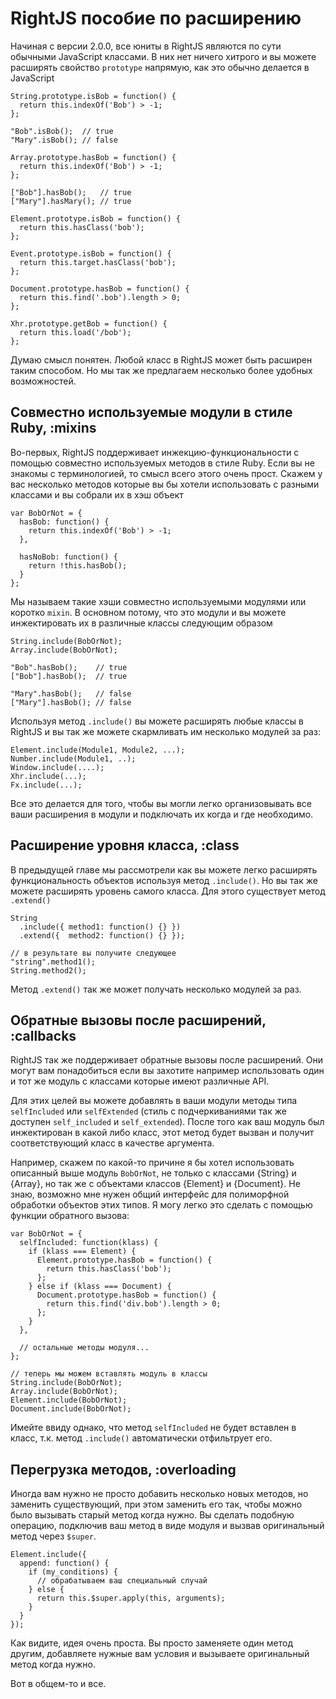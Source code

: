 # RightJS пособие по расширению

Начиная с версии 2.0.0, все юниты в RightJS являются по сути обычными
JavaScript классами. В них нет ничего хитрого и вы можете расширять свойство
`prototype` напрямую, как это обычно делается в JavaScript

    String.prototype.isBob = function() {
      return this.indexOf('Bob') > -1;
    };

    "Bob".isBob();  // true
    "Mary".isBob(); // false

    Array.prototype.hasBob = function() {
      return this.indexOf('Bob') > -1;
    };

    ["Bob"].hasBob();   // true
    ["Mary"].hasMary(); // true

    Element.prototype.isBob = function() {
      return this.hasClass('bob');
    };

    Event.prototype.isBob = function() {
      return this.target.hasClass('bob');
    };

    Document.prototype.hasBob = function() {
      return this.find('.bob').length > 0;
    };

    Xhr.prototype.getBob = function() {
      return this.load('/bob');
    };

Думаю смысл понятен. Любой класс в RightJS может быть расширен таким способом.
Но мы так же предлагаем несколько более удобных возможностей.


## Совместно используемые модули в стиле Ruby, :mixins

Во-первых, RightJS поддерживает инжекцию-функциональности с помощью совместно
используемых методов в стиле Ruby. Если вы не знакомы с терминологией, то
смысл всего этого очень прост. Скажем у вас несколько методов которые вы бы
хотели использовать с разными классами и вы собрали их в хэш объект

    var BobOrNot = {
      hasBob: function() {
        return this.indexOf('Bob') > -1;
      },

      hasNoBob: function() {
        return !this.hasBob();
      }
    };

Мы называем такие хэши совместно используемыми модулями или коротко `mixin`.
В основном потому, что это модули и вы можете инжектировать их в различные
классы следующим образом

    String.include(BobOrNot);
    Array.include(BobOrNot);

    "Bob".hasBob();    // true
    ["Bob"].hasBob();  // true

    "Mary".hasBob();   // false
    ["Mary"].hasBob(); // false

Используя метод `.include()` вы можете расширять любые классы в RightJS и вы
так же можете скармливать им несколько модулей за раз:

    Element.include(Module1, Module2, ...);
    Number.include(Module1, ..);
    Window.include(....);
    Xhr.include(...);
    Fx.include(...);

Все это делается для того, чтобы вы могли легко организовывать все ваши
расширения в модули и подключать их когда и где необходимо.


## Расширение уровня класса, :class

В предыдущей главе мы рассмотрели как вы можете легко расширять
функциональность объектов используя метод `.include()`. Но вы так же можете
расширять уровень самого класса. Для этого существует метод `.extend()`

    String
      .include({ method1: function() {} })
      .extend({  method2: function() {} });

    // в результате вы получите следующее
    "string".method1();
    String.method2();

Метод `.extend()` так же может получать несколько модулей за раз.


## Обратные вызовы после расширений, :callbacks

RightJS так же поддерживает обратные вызовы после расширений. Они могут вам
понадобиться если вы захотите например использовать один и тот же модуль с
классами которые имеют различные API.

Для этих целей вы можете добавлять в ваши модули методы типа
`selfIncluded` или `selfExtended` (стиль с подчеркиваниями так же доступен
`self_included` и `self_extended`). После того как ваш модуль был инжектирован
в какой либо класс, этот метод будет вызван и получит соответствующий класс
в качестве аргумента.

Например, скажем по какой-то причине я бы хотел использовать описанный выше
модуль `BobOrNot`, не только с классами {String} и {Array}, но так же с
объектами классов {Element} и {Document}. Не знаю, возможно мне нужен общий
интерфейс для полиморфной обработки объектов этих типов. Я могу легко это
сделать с помощью функции обратного вызова:

    var BobOrNot = {
      selfIncluded: function(klass) {
        if (klass === Element) {
          Element.prototype.hasBob = function() {
            return this.hasClass('bob');
          };
        } else if (klass === Document) {
          Document.prototype.hasBob = function() {
            return this.find('div.bob').length > 0;
          };
        }
      },

      // остальные методы модуля...
    };

    // теперь мы можем вставлять модуль в классы
    String.include(BobOrNot);
    Array.include(BobOrNot);
    Element.include(BobOrNot);
    Document.include(BobOrNot);

Имейте ввиду однако, что метод `selfIncluded` не будет вставлен в класс, т.к.
метод `.include()` автоматически отфильтрует его.


## Перегрузка методов, :overloading

Иногда вам нужно не просто добавить несколько новых методов, но заменить
существующий, при этом заменить его так, чтобы можно было вызывать старый
метод когда нужно. Вы сделать подобную операцию, подключив ваш метод в виде
модуля и вызвав оригинальный метод через `$super`.

    Element.include({
      append: function() {
        if (my_conditions) {
          // обрабатываем ваш специальный случай
        } else {
          return this.$super.apply(this, arguments);
        }
      }
    });

Как видите, идея очень проста. Вы просто заменяете один метод другим, добавляете
нужные вам условия и вызываете оригинальный метод когда нужно.


Вот в общем-то и все.


